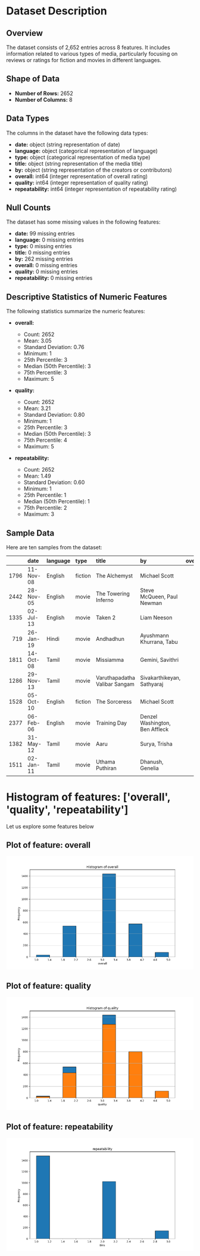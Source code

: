 # Dataset Description

## Overview
The dataset consists of 2,652 entries across 8 features. It includes information related to various types of media, particularly focusing on reviews or ratings for fiction and movies in different languages.

## Shape of Data
- **Number of Rows:** 2652
- **Number of Columns:** 8

## Data Types
The columns in the dataset have the following data types:
- **date:** object (string representation of date)
- **language:** object (categorical representation of language)
- **type:** object (categorical representation of media type)
- **title:** object (string representation of the media title)
- **by:** object (string representation of the creators or contributors)
- **overall:** int64 (integer representation of overall rating)
- **quality:** int64 (integer representation of quality rating)
- **repeatability:** int64 (integer representation of repeatability rating)

## Null Counts
The dataset has some missing values in the following features:
- **date:** 99 missing entries
- **language:** 0 missing entries
- **type:** 0 missing entries
- **title:** 0 missing entries
- **by:** 262 missing entries
- **overall:** 0 missing entries
- **quality:** 0 missing entries
- **repeatability:** 0 missing entries

## Descriptive Statistics of Numeric Features
The following statistics summarize the numeric features:
- **overall:**
  - Count: 2652
  - Mean: 3.05
  - Standard Deviation: 0.76
  - Minimum: 1
  - 25th Percentile: 3
  - Median (50th Percentile): 3
  - 75th Percentile: 3
  - Maximum: 5
  
- **quality:**
  - Count: 2652
  - Mean: 3.21
  - Standard Deviation: 0.80
  - Minimum: 1
  - 25th Percentile: 3
  - Median (50th Percentile): 3
  - 75th Percentile: 4
  - Maximum: 5
  
- **repeatability:**
  - Count: 2652
  - Mean: 1.49
  - Standard Deviation: 0.60
  - Minimum: 1
  - 25th Percentile: 1
  - Median (50th Percentile): 1
  - 75th Percentile: 2
  - Maximum: 3

## Sample Data
Here are ten samples from the dataset:

|      | date      | language   | type    | title                         | by                             |   overall |   quality |   repeatability |
|-----:|:----------|:-----------|:--------|:------------------------------|:-------------------------------|----------:|----------:|----------------:|
| 1796 | 11-Nov-08 | English    | fiction | The Alchemyst                 | Michael Scott                  |         3 |         3 |               2 |
| 2442 | 28-Nov-05 | English    | movie   | The Towering Inferno          | Steve McQueen, Paul Newman     |         4 |         3 |               2 |
| 1335 | 02-Jul-13 | English    | movie   | Taken 2                       | Liam Neeson                    |         3 |         3 |               2 |
|  719 | 26-Jan-19 | Hindi      | movie   | Andhadhun                     | Ayushmann Khurrana, Tabu       |         4 |         4 |               1 |
| 1811 | 14-Oct-08 | Tamil      | movie   | Missiamma                     | Gemini, Savithri               |         4 |         4 |               2 |
| 1286 | 29-Nov-13 | Tamil      | movie   | Varuthapadatha Valibar Sangam | Sivakarthikeyan, Sathyaraj     |         2 |         2 |               2 |
| 1528 | 05-Oct-10 | English    | fiction | The Sorceress                 | Michael Scott                  |         2 |         2 |               2 |
| 2377 | 06-Feb-06 | English    | movie   | Training Day                  | Denzel Washington, Ben Affleck |         4 |         4 |               1 |
| 1382 | 31-May-12 | Tamil      | movie   | Aaru                          | Surya, Trisha                  |         3 |         3 |               2 |
| 1511 | 02-Jan-11 | Tamil      | movie   | Uthama Puthiran               | Dhanush, Genelia               |         3 |         3 |               2 |

# Histogram of features: ['overall', 'quality', 'repeatability']

Let us explore some features below



## Plot of feature: overall

![overall.plot.png](overall.plot.png)



## Plot of feature: quality

![quality.plot.png](quality.plot.png)



## Plot of feature: repeatability

![repeatability.plot.png](repeatability.plot.png)

